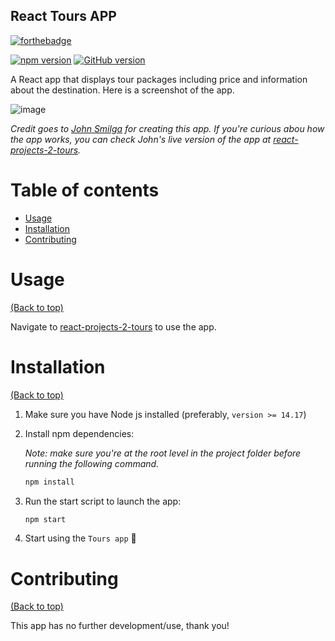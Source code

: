 ## React Tours APP
[![forthebadge](https://forthebadge.com/images/badges/works-on-my-machine.svg)](https://forthebadge.com)

[![npm version](https://badge.fury.io/js/react.svg)](https://badge.fury.io/js/react)
[![GitHub version](https://badge.fury.io/gh/yasir-isse%2Freact-tours-app.svg)](https://badge.fury.io/gh/yasir-isse%2Freact-tours-app)

A React app that displays tour packages including price and information about the destination. Here is a screenshot of the app. 

![image](https://user-images.githubusercontent.com/77013296/162552000-3ca18c81-f1f2-4cb3-adf5-24ae93c6d50c.png)


*Credit goes to [John Smilga](https://github.com/john-smilga) for creating this app. If you're curious abou how the app works, you can check John's live version of the app at [react-projects-2-tours](https://react-projects-2-tours.netlify.app/).*

# Table of contents

- [Usage](#usage)
- [Installation](#installation)
- [Contributing](#contributing)

# Usage

[(Back to top)](#table-of-contents)

Navigate to [react-projects-2-tours](https://react-projects-2-tours.netlify.app/) to use the app.


# Installation

[(Back to top)](#table-of-contents)

1. Make sure you have Node js installed (preferably, `version >= 14.17`)

2. Install npm dependencies:

    *Note: make sure you're at the root level in the project folder before running the following command.*

    ```bash
    npm install
    ```

4. Run the start script to launch the app:
    ```bash
    npm start
    ```

5. Start using the `Tours app` :tada:


# Contributing

[(Back to top)](#table-of-contents)

This app has no further development/use, thank you!
